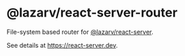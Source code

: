 # @lazarv/react-server-router

File-system based router for [@lazarv/react-server](https://npmjs.com/package/@lazarv/react-server).

See details at https://react-server.dev.